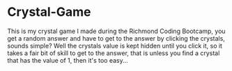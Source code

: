 # Crystal-Game
This is my crystal game I made during the Richmond Coding Bootcamp, you get a random answer and have to get to the answer by clicking the crystals, sounds simple? Well the crystals value is kept hidden until you click it, so it takes a fair bit of skill to get to the answer, that is unless you find a crystal that has the value of 1, then it's too easy...
